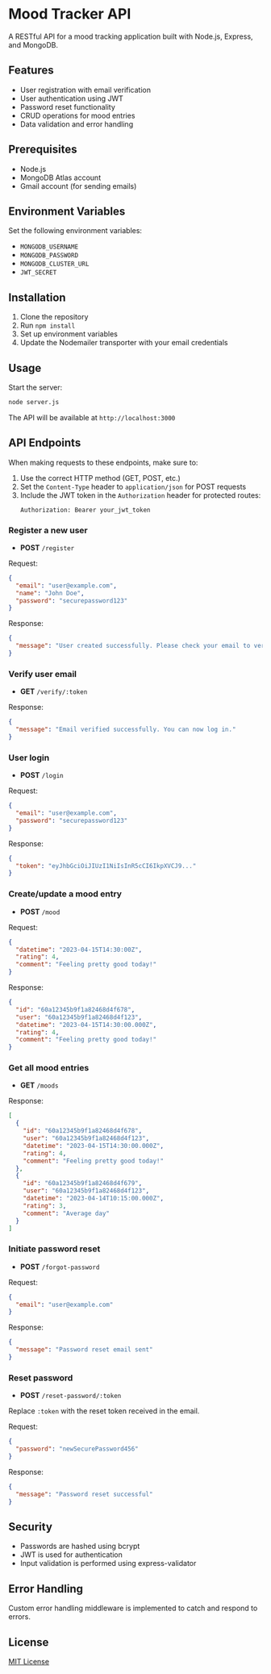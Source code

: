 # Mood Tracker API

A RESTful API for a mood tracking application built with Node.js, Express, and MongoDB.

## Features

- User registration with email verification
- User authentication using JWT
- Password reset functionality
- CRUD operations for mood entries
- Data validation and error handling

## Prerequisites

- Node.js
- MongoDB Atlas account
- Gmail account (for sending emails)

## Environment Variables

Set the following environment variables:

- `MONGODB_USERNAME`
- `MONGODB_PASSWORD`
- `MONGODB_CLUSTER_URL`
- `JWT_SECRET`

## Installation

1. Clone the repository
2. Run `npm install`
3. Set up environment variables
4. Update the Nodemailer transporter with your email credentials

## Usage

Start the server:

```zsh
node server.js
```

The API will be available at `http://localhost:3000`

## API Endpoints

When making requests to these endpoints, make sure to:

1. Use the correct HTTP method (GET, POST, etc.)
2. Set the `Content-Type` header to `application/json` for POST requests
3. Include the JWT token in the `Authorization` header for protected routes:
   ```
   Authorization: Bearer your_jwt_token
   ```

### Register a new user

- **POST** `/register`

Request:

```json
{
  "email": "user@example.com",
  "name": "John Doe",
  "password": "securepassword123"
}
```

Response:

```json
{
  "message": "User created successfully. Please check your email to verify your account."
}
```

### Verify user email

- **GET** `/verify/:token`

Response:

```json
{
  "message": "Email verified successfully. You can now log in."
}
```

### User login

- **POST** `/login`

Request:

```json
{
  "email": "user@example.com",
  "password": "securepassword123"
}
```

Response:

```json
{
  "token": "eyJhbGciOiJIUzI1NiIsInR5cCI6IkpXVCJ9..."
}
```

### Create/update a mood entry

- **POST** `/mood`

Request:

```json
{
  "datetime": "2023-04-15T14:30:00Z",
  "rating": 4,
  "comment": "Feeling pretty good today!"
}
```

Response:

```json
{
  "id": "60a12345b9f1a82468d4f678",
  "user": "60a12345b9f1a82468d4f123",
  "datetime": "2023-04-15T14:30:00.000Z",
  "rating": 4,
  "comment": "Feeling pretty good today!"
}
```

### Get all mood entries

- **GET** `/moods`

Response:

```json
[
  {
    "id": "60a12345b9f1a82468d4f678",
    "user": "60a12345b9f1a82468d4f123",
    "datetime": "2023-04-15T14:30:00.000Z",
    "rating": 4,
    "comment": "Feeling pretty good today!"
  },
  {
    "id": "60a12345b9f1a82468d4f679",
    "user": "60a12345b9f1a82468d4f123",
    "datetime": "2023-04-14T10:15:00.000Z",
    "rating": 3,
    "comment": "Average day"
  }
]
```

### Initiate password reset

- **POST** `/forgot-password`

Request:

```json
{
  "email": "user@example.com"
}
```

Response:

```json
{
  "message": "Password reset email sent"
}
```

### Reset password

- **POST** `/reset-password/:token`

Replace `:token` with the reset token received in the email.

Request:

```json
{
  "password": "newSecurePassword456"
}
```

Response:

```json
{
  "message": "Password reset successful"
}
```

## Security

- Passwords are hashed using bcrypt
- JWT is used for authentication
- Input validation is performed using express-validator

## Error Handling

Custom error handling middleware is implemented to catch and respond to errors.

## License

[MIT License](https://opensource.org/licenses/MIT)
